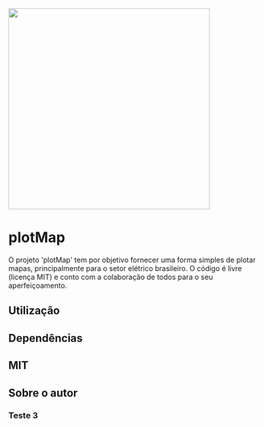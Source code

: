 <img src="plotMap/Teste1.jpg" width="400">


# plotMap
O projeto 'plotMap' tem por objetivo fornecer uma forma simples de plotar mapas, principalmente para o setor elétrico brasileiro.
O código é livre (licença MIT) e conto com a colaboração de todos para o seu aperfeiçoamento.

## Utilização

## Dependências

## MIT

## Sobre o autor

### Teste 3
